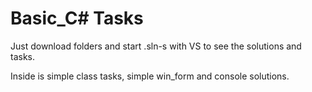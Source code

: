 # Basic_C# Tasks
Just download folders and start .sln-s with VS to see the solutions and tasks. 

Inside is simple class tasks, simple win_form and console solutions.

